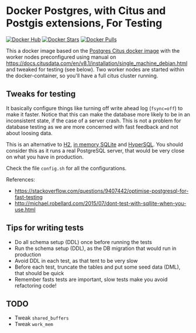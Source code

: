 
# Docker Postgres, with Citus and Postgis extensions, For Testing

[![Docker Hub](https://img.shields.io/badge/docker-ready-blue.svg)](https://registry.hub.docker.com/u/gerbrand/citus-single-machine-cluster/)
[![Docker Stars](https://img.shields.io/docker/stars/gerbrand/citus-single-machine-cluster.svg)](https://registry.hub.docker.com/u/gerbrand/citus-single-machine-cluster/)
[![Docker Pulls](https://img.shields.io/docker/pulls/gerbrand/citus-single-machine-cluster.svg)](https://registry.hub.docker.com/u/gerbrand/citus-single-machine-cluster/)

This a docker image based on the [Postgres Citus docker image](https://registry.hub.docker.com/citusdata/citus) with the worker nodes preconfigured using manual on https://docs.citusdata.com/en/v8.1/installation/single_machine_debian.html and tweaked for testing (see below).
Two worker nodes are started within the docker-container, so you'll have a full citus cluster running.

## Tweaks for testing
It basically configure things like turning off write ahead log (`fsync=off`) to make it faster. Notice that this can make the database more likely to be in an inconsistent state, if the case of a server crash. This is not a problem for database testing as we are more concerned with fast feedback and not about loosing data.

This is an alternative to [H2](http://www.h2database.com/html/main.html), [in memory SQLite](https://www.sqlite.org/inmemorydb.html) and [HyperSQL](http://hsqldb.org/). You should consider this as it runs a real PostgreSQL server, that would be very close on what you have in production.

Check the file `config.sh` for all the configurations.

References:

- https://stackoverflow.com/questions/9407442/optimise-postgresql-for-fast-testing
- http://michael.robellard.com/2015/07/dont-test-with-sqllite-when-you-use.html

## Tips for writing tests

- Do all schema setup (DDL) once before running the tests
- Run the schema setup (DDL), as the DB migration that would run in production
- Avoid DDL in each test, as that tent to be very slow
- Before each test, truncate the tables and put some seed data (DML), that should be quick
- Remember fasts tests are important, slow tests make you avoid refactoring code!


## TODO

- Tweak `shared_buffers`
- Tweak `work_mem`
